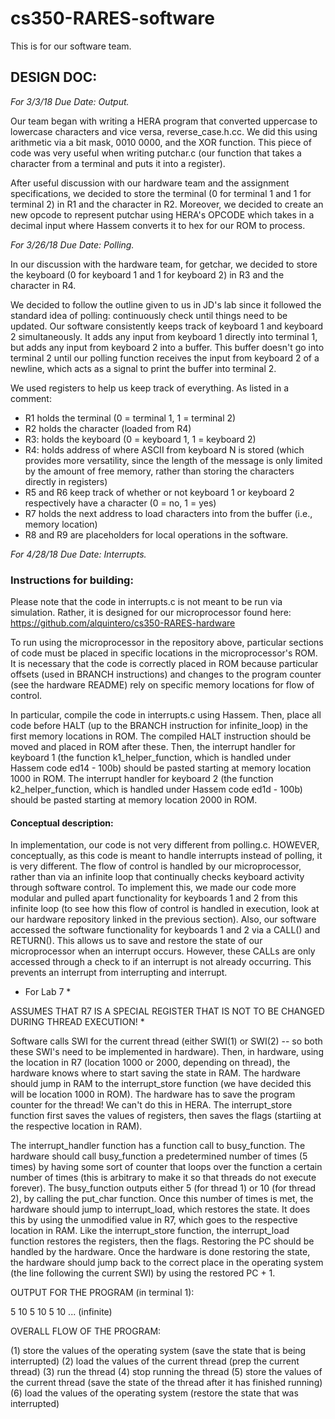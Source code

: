 # cs350-RARES-software
This is for our software team.

## DESIGN DOC: 

*For 3/3/18 Due Date: Output.*

Our team began with writing a HERA program that converted uppercase to lowercase characters and vice versa, reverse_case.h.cc. We did this using arithmetic via a bit mask, 0010 0000, and the XOR function. This piece of code was very useful when writing putchar.c (our function that takes a character from a terminal and puts it into a register).

After useful discussion with our hardware team and the assignment specifications, we decided to store the terminal (0 for terminal 1 and 1 for terminal 2) in R1 and the character in R2. Moreover, we decided to create an new opcode to represent putchar using HERA's OPCODE which takes in a decimal input where Hassem converts it to hex for our ROM to process.


*For 3/26/18 Due Date: Polling.*

In our discussion with the hardware team, for getchar, we decided to store the keyboard (0 for keyboard 1 and 1 for keyboard 2) in R3 and the character in R4.

We decided to follow the outline given to us in JD's lab since it followed the standard idea of polling: continuously check until things need to be updated. Our software consistently keeps track of keyboard 1 and keyboard 2 simultaneously. It adds any input from keyboard 1 directly into terminal 1, but adds any input from keyboard 2 into a buffer. This buffer doesn't go into terminal 2 until our polling function receives the input from keyboard 2 of a newline, which acts as a signal to print the buffer into terminal 2.

We used registers to help us keep track of everything. As listed in a comment:
- R1 holds the terminal (0 = terminal 1, 1 = terminal 2)
- R2 holds the character (loaded from R4)
- R3: holds the keyboard (0 = keyboard 1, 1 = keyboard 2)
- R4: holds address of where ASCII from keyboard N is stored (which provides more versatility, since the length of the message is only limited by the amount of free memory, rather than storing the characters directly in registers)
- R5 and R6 keep track of whether or not keyboard 1 or keyboard 2 respectively have a character (0 = no, 1 = yes)
- R7 holds the next address to load characters into from the buffer (i.e., memory location)
- R8 and R9 are placeholders for local operations in the software.


*For 4/28/18 Due Date: Interrupts.*

### Instructions for building:

Please note that the code in interrupts.c is not meant to be run via simulation. Rather, it is designed for our microprocessor found here: https://github.com/alquintero/cs350-RARES-hardware

To run using the microprocessor in the repository above, particular sections of code must be placed in specific locations in the microprocessor's ROM. It is necessary that the code is correctly placed in ROM because particular offsets (used in BRANCH instructions) and changes to the program counter (see the hardware README) rely on specific memory locations for flow of control.

In particular, compile the code in interrupts.c using Hassem. Then, place all code before HALT (up to the BRANCH instruction for infinite_loop) in the first memory locations in ROM. The compiled HALT instruction should be moved and placed in ROM after these. Then, the interrupt handler for keyboard 1 (the function k1_helper_function, which is handled under Hassem code ed14 - 100b) should be pasted starting at memory location 1000 in ROM. The interrupt handler for keyboard 2 (the function k2_helper_function, which is handled under Hassem code ed1d - 100b) should be pasted starting at memory location 2000 in ROM.

#### Conceptual description:

In implementation, our code is not very different from polling.c. HOWEVER, conceptually, as this code is meant to handle interrupts instead of polling, it is very different. The flow of control is handled by our microprocessor, rather than via an infinite loop that continually checks keyboard activity through software control. To implement this, we made our code more modular and pulled apart functionality for keyboards 1 and 2 from this infinite loop (to see how this flow of control is handled in execution, look at our hardware repository linked in the previous section). Also, our software accessed the software functionality for keyboards 1 and 2 via a CALL() and RETURN(). This allows us to save and restore the state of our microprocessor when an interrupt occurs. However, these CALLs are only accessed through a check to if an interrupt is not already occurring. This prevents an interrupt from interrupting and interrupt.



* For Lab 7 *

ASSUMES THAT R7 IS A SPECIAL REGISTER THAT IS NOT TO BE CHANGED DURING THREAD EXECUTION! *

Software calls SWI for the current thread (either SWI(1) or SWI(2) -- so both these SWI's need to be implemented in hardware). Then, in hardware, using the location in R7 (location 1000 or 2000, depending on thread), the hardware knows where to start saving the state in RAM. The hardware should jump in RAM to the interrupt_store function (we have decided this will be location 1000 in ROM). The hardware has to save the program counter for the thread! We can't do this in HERA. The interrupt_store function first saves the values of registers, then saves the flags (startiing at the respective location in RAM).

The interrupt_handler function has a function call to busy_function. The hardware should call busy_function a predetermined number of times (5 times) by having some sort of counter that loops over the function a certain number of times (this is arbitrary to make it so that threads do not execute forever). The busy_function outputs either 5 (for thread 1) or 10 (for thread 2), by calling the put_char function. Once this number of times is met, the hardware should jump to interrupt_load, which restores the state. It does this by using the unmodified value in R7, which goes to the respective location in RAM. Like the interrupt_store function, the interrupt_load function restores the registers, then the flags. Restoring the PC should be handled by the hardware. Once the hardware is done restoring the state, the hardware should jump back to the correct place in the operating system (the line following the current SWI) by using the restored PC + 1.

OUTPUT FOR THE PROGRAM (in terminal 1):

5
10
5
10
5
10
... (infinite)


OVERALL FLOW OF THE PROGRAM:

(1) store the values of the operating system (save the state that is being interrupted)
(2) load the values of the current thread (prep the current thread)
(3) run the thread
(4) stop running the thread
(5) store the values of the current thread (save the state of the thread after it has finished running)
(6) load the values of the operating system (restore the state that was interrupted)
